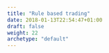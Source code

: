 ```yaml
---
title: "Rule based trading"
date: 2018-01-13T22:54:47+01:00
draft: false
weight: 22
archetype: "default"
---
```

